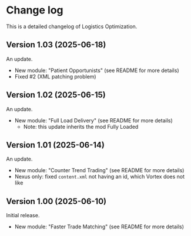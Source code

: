 # Change log
This is a detailed changelog of Logistics Optimization.

## Version 1.03 (2025-06-18)
An update.
- New module: "Patient Opportunists" (see README for more details)
- Fixed #2 (XML patching problem)

## Version 1.02 (2025-06-15)
An update.
- New module: "Full Load Delivery" (see README for more details)
  - Note: this update inherits the mod Fully Loaded

## Version 1.01 (2025-06-14)
An update.
- New module: "Counter Trend Trading" (see README for more details)
- Nexus only: fixed `content.xml` not having an id, which Vortex does not like

## Version 1.00 (2025-06-10)
Initial release.
- New module: "Faster Trade Matching" (see README for more details)
